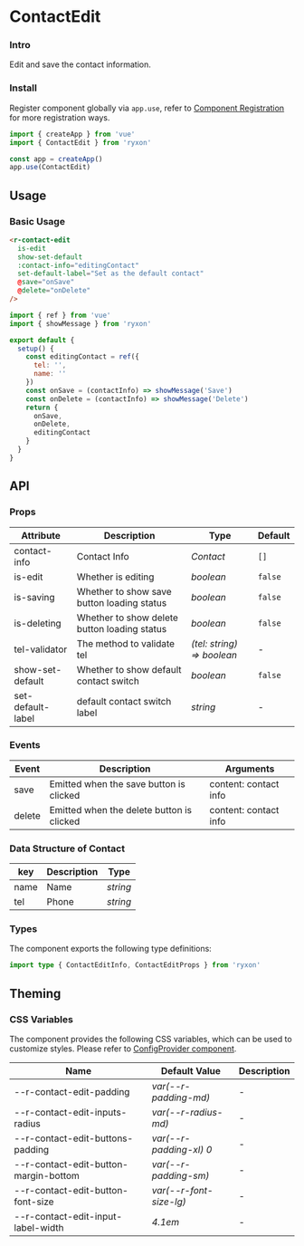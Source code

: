 # ContactEdit

### Intro

Edit and save the contact information.

### Install

Register component globally via `app.use`, refer to [Component Registration](#/en-US/advanced-usage#zu-jian-zhu-ce) for more registration ways.

```js
import { createApp } from 'vue'
import { ContactEdit } from 'ryxon'

const app = createApp()
app.use(ContactEdit)
```

## Usage

### Basic Usage

```html
<r-contact-edit
  is-edit
  show-set-default
  :contact-info="editingContact"
  set-default-label="Set as the default contact"
  @save="onSave"
  @delete="onDelete"
/>
```

```js
import { ref } from 'vue'
import { showMessage } from 'ryxon'

export default {
  setup() {
    const editingContact = ref({
      tel: '',
      name: ''
    })
    const onSave = (contactInfo) => showMessage('Save')
    const onDelete = (contactInfo) => showMessage('Delete')
    return {
      onSave,
      onDelete,
      editingContact
    }
  }
}
```

## API

### Props

| Attribute | Description | Type | Default |
| --- | --- | --- | --- |
| contact-info | Contact Info | _Contact_ | `[]` |
| is-edit | Whether is editing | _boolean_ | `false` |
| is-saving | Whether to show save button loading status | _boolean_ | `false` |
| is-deleting | Whether to show delete button loading status | _boolean_ | `false` |
| tel-validator | The method to validate tel | _(tel: string) => boolean_ | - |
| show-set-default | Whether to show default contact switch | _boolean_ | `false` |
| set-default-label | default contact switch label | _string_ | - |

### Events

| Event  | Description                               | Arguments             |
| ------ | ----------------------------------------- | --------------------- |
| save   | Emitted when the save button is clicked   | content: contact info |
| delete | Emitted when the delete button is clicked | content: contact info |

### Data Structure of Contact

| key  | Description | Type     |
| ---- | ----------- | -------- |
| name | Name        | _string_ |
| tel  | Phone       | _string_ |

### Types

The component exports the following type definitions:

```ts
import type { ContactEditInfo, ContactEditProps } from 'ryxon'
```

## Theming

### CSS Variables

The component provides the following CSS variables, which can be used to customize styles. Please refer to [ConfigProvider component](#/en-US/config-provider).

| Name | Default Value | Description |
| --- | --- | --- |
| --r-contact-edit-padding | _var(--r-padding-md)_ | - |
| --r-contact-edit-inputs-radius | _var(--r-radius-md)_ | - |
| --r-contact-edit-buttons-padding | _var(--r-padding-xl) 0_ | - |
| --r-contact-edit-button-margin-bottom | _var(--r-padding-sm)_ | - |
| --r-contact-edit-button-font-size | _var(--r-font-size-lg)_ | - |
| --r-contact-edit-input-label-width | _4.1em_ | - |
